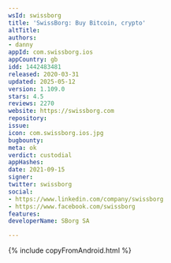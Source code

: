 ```yaml
---
wsId: swissborg
title: 'SwissBorg: Buy Bitcoin, crypto'
altTitle: 
authors:
- danny
appId: com.swissborg.ios
appCountry: gb
idd: 1442483481
released: 2020-03-31
updated: 2025-05-12
version: 1.109.0
stars: 4.5
reviews: 2270
website: https://swissborg.com
repository: 
issue: 
icon: com.swissborg.ios.jpg
bugbounty: 
meta: ok
verdict: custodial
appHashes: 
date: 2021-09-15
signer: 
twitter: swissborg
social:
- https://www.linkedin.com/company/swissborg
- https://www.facebook.com/swissborg
features: 
developerName: SBorg SA

---
```


 {% include copyFromAndroid.html %}

